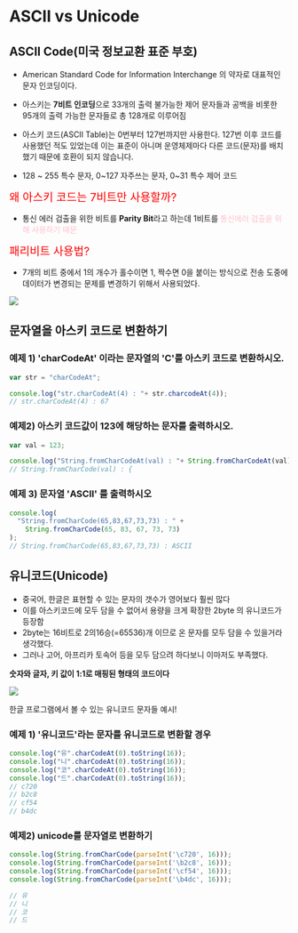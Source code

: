 # ASCII vs Unicode



## ASCII Code(미국 정보교환 표준 부호)

- American Standard Code for Information Interchange 의 약자로 대표적인 문자 인코딩이다.
- 아스키는 **7비트 인코딩**으로 33개의 출력 불가능한 제어 문자들과 공백을 비롯한 95개의 출력 가능한 문자들로 총 128개로 이루어짐

- 아스키 코드(ASCII Table)는 0번부터 127번까지만 사용한다. 127번 이후 코드를 사용했던 적도 있었는데 이는 표준이 아니며 운영체제마다 다른 코드(문자)를 배치했기 때문에 호환이 되지 않습니다.
- 128 ~ 255 특수 문자, 0~127 자주쓰는 문자, 0~31 특수 제어 코드

<span style=color:red;font-size:20px;>왜 아스키 코드는 7비트만 사용할까?</span>

- 통신 에러 검출을 위한 비트를 **Parity Bit**라고 하는데 1비트를 <span style=color:pink>통신에러 검출을 위해 사용하기 때문</span>

<span style=color:red;font-size:20px;>패리비트 사용법?</span>

- 7개의 비트 중에서 1의 개수가 홀수이면 1, 짝수면 0을 붙이는 방식으로 전송 도중에 데이터가 변경되는 문제를 변경하기 위해서 사용되었다.

![](https://mblogthumb-phinf.pstatic.net/20160530_210/kimkwon429_1464589111496s786l_JPEG/ascii.jpg?type=w2)



## 문자열을 아스키 코드로 변환하기

### 예제 1) 'charCodeAt' 이라는 문자열의 'C'를 아스키 코드로 변환하시오.

```javascript
var str = "charCodeAt";

console.log("str.charCodeAt(4) : "+ str.charcodeAt(4));
// str.charCodeAt(4) : 67
```

### 예제2) 아스키 코드값이 123에 해당하는 문자를 출력하시오.

```javascript
var val = 123;

console.log("String.fromCharCodeAt(val) : "+ String.fromCharCodeAt(val));
// String.fromCharCode(val) : {
```

### 예제 3) 문자열 'ASCII' 를 출력하시오

```javascript
console.log(
  "String.fromCharCode(65,83,67,73,73) : " +
    String.fromCharCode(65, 83, 67, 73, 73)
);
// String.fromCharCode(65,83,67,73,73) : ASCII
```



## 유니코드(Unicode)

- 중국어, 한글은 표현할 수 있는 문자의 갯수가 영어보다 훨씬 많다
- 이를 아스키코드에 모두 담을 수 없어서 용량을 크게 확장한 2byte 의 유니코드가 등장함
- 2byte는 16비트로 2의16승(=65536)개 이므로 온 문자를 모두 담을 수 있을거라 생각했다.
- 그러나 고어, 아프리카 토속어 등을 모두 담으려 하다보니 이마저도 부족했다.

**숫자와 글자, 키 값이 1:1로 매핑된 형태의 코드이다**

![](https://t1.daumcdn.net/cfile/tistory/2140515058B9A83811)

한글 프로그램에서 볼 수 있는 유니코드 문자들 예시!

### 예제 1) '유니코드'라는 문자를 유니코드로 변환할 경우

```javascript
console.log("유".charCodeAt(0).toString(16)); 
console.log("니".charCodeAt(0).toString(16));
console.log("코".charCodeAt(0).toString(16));
console.log("드".charCodeAt(0).toString(16));
// c720
// b2c8
// cf54
// b4dc
```

### 예제2) unicode를 문자열로 변환하기

```javascript
console.log(String.fromCharCode(parseInt('\c720', 16)));
console.log(String.fromCharCode(parseInt('\b2c8', 16)));
console.log(String.fromCharCode(parseInt('\cf54', 16)));
console.log(String.fromCharCode(parseInt('\b4dc', 16)));

// 유
// 니
// 코
// 드
```

